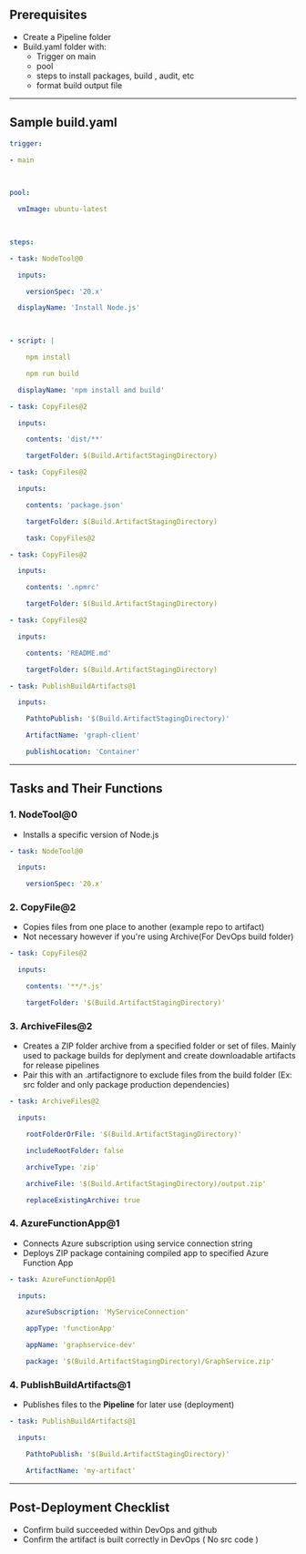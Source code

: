 ## Prerequisites

- Create a Pipeline folder 
- Build.yaml folder with: 
	- Trigger on main
	- pool 
	- steps to install packages, build , audit, etc 
	- format build output file

--- 

## Sample build.yaml

``` yaml
trigger:

- main

  

pool:

  vmImage: ubuntu-latest

  

steps:

- task: NodeTool@0

  inputs:

    versionSpec: '20.x'

  displayName: 'Install Node.js'

  

- script: |

    npm install

    npm run build

  displayName: 'npm install and build'

- task: CopyFiles@2

  inputs:

    contents: 'dist/**'

    targetFolder: $(Build.ArtifactStagingDirectory)

- task: CopyFiles@2

  inputs:

    contents: 'package.json'

    targetFolder: $(Build.ArtifactStagingDirectory)

    task: CopyFiles@2

- task: CopyFiles@2

  inputs:

    contents: '.npmrc'

    targetFolder: $(Build.ArtifactStagingDirectory)

- task: CopyFiles@2

  inputs:

    contents: 'README.md'

    targetFolder: $(Build.ArtifactStagingDirectory)

- task: PublishBuildArtifacts@1

  inputs:

    PathtoPublish: '$(Build.ArtifactStagingDirectory)'

    ArtifactName: 'graph-client'

    publishLocation: 'Container'
```

---

## Tasks and Their Functions
### 1. NodeTool@0
- Installs a specific version of Node.js
```yaml 
- task: NodeTool@0

  inputs:

    versionSpec: '20.x'
```

### 2. CopyFile@2 
- Copies files from one place to another (example repo to artifact) 
- Not necessary however if you're using Archive(For DevOps build folder)
``` yaml 
- task: CopyFiles@2

  inputs:

    contents: '**/*.js'

    targetFolder: '$(Build.ArtifactStagingDirectory)'
```

### 3. ArchiveFiles@2
- Creates a ZIP folder archive from a specified folder or set of files. Mainly used to package builds for deplyment and create downloadable artifacts for release pipelines
- Pair this with an .artifactignore to exclude files from the build folder (Ex: src folder and only package production dependencies)
``` yaml
- task: ArchiveFiles@2

  inputs:

    rootFolderOrFile: '$(Build.ArtifactStagingDirectory)'

    includeRootFolder: false

    archiveType: 'zip'

    archiveFile: '$(Build.ArtifactStagingDirectory)/output.zip'

    replaceExistingArchive: true
```

### 4. AzureFunctionApp@1 
- Connects Azure subscription using service connection string 
- Deploys ZIP package containing compiled app to specified Azure Function App
``` yaml 
- task: AzureFunctionApp@1

  inputs:

    azureSubscription: 'MyServiceConnection'

    appType: 'functionApp'

    appName: 'graphservice-dev'

    package: '$(Build.ArtifactStagingDirectory)/GraphService.zip'
```

### 4. PublishBuildArtifacts@1
- Publishes files to the **Pipeline** for later use (deployment)
``` yaml 
- task: PublishBuildArtifacts@1

  inputs:

    PathtoPublish: '$(Build.ArtifactStagingDirectory)'

    ArtifactName: 'my-artifact'
```
---


## Post-Deployment Checklist

- Confirm build succeeded within DevOps and github
- Confirm the artifact is built correctly in DevOps ( No src code )